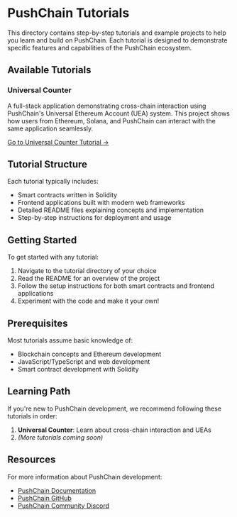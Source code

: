 # PushChain Tutorials

This directory contains step-by-step tutorials and example projects to help you learn and build on PushChain. Each tutorial is designed to demonstrate specific features and capabilities of the PushChain ecosystem.

## Available Tutorials

### Universal Counter

A full-stack application demonstrating cross-chain interaction using PushChain's Universal Ethereum Account (UEA) system. This project shows how users from Ethereum, Solana, and PushChain can interact with the same application seamlessly.

[Go to Universal Counter Tutorial →](./universal-counter)

## Tutorial Structure

Each tutorial typically includes:

- Smart contracts written in Solidity
- Frontend applications built with modern web frameworks
- Detailed README files explaining concepts and implementation
- Step-by-step instructions for deployment and usage

## Getting Started

To get started with any tutorial:

1. Navigate to the tutorial directory of your choice
2. Read the README for an overview of the project
3. Follow the setup instructions for both smart contracts and frontend applications
4. Experiment with the code and make it your own!

## Prerequisites

Most tutorials assume basic knowledge of:

- Blockchain concepts and Ethereum development
- JavaScript/TypeScript and web development
- Smart contract development with Solidity

## Learning Path

If you're new to PushChain development, we recommend following these tutorials in order:

1. **Universal Counter**: Learn about cross-chain interaction and UEAs
2. *(More tutorials coming soon)*

## Resources

For more information about PushChain development:

- [PushChain Documentation](https://push.org/docs)
- [PushChain GitHub](https://github.com/pushchain)
- [PushChain Community Discord](https://discord.gg/pushchain)
